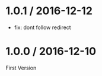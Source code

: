 
1.0.1 / 2016-12-12
==================

  * fix: dont follow redirect

1.0.0 / 2016-12-10
==================

First Version

